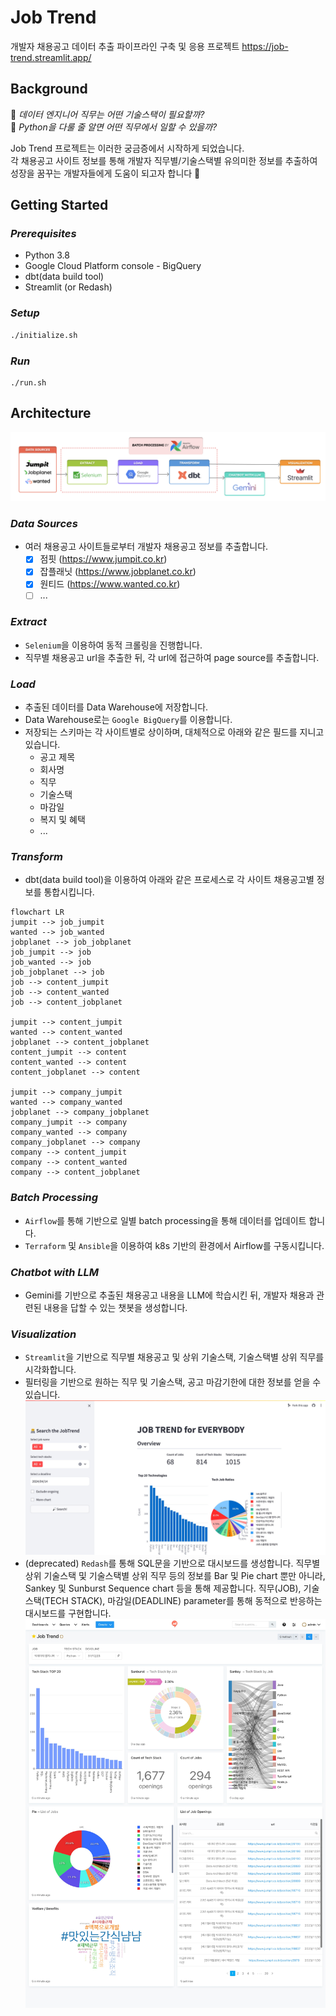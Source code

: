 # Job Trend
개발자 채용공고 데이터 추출 파이프라인 구축 및 응용 프로젝트
https://job-trend.streamlit.app/

## Background
🤔 _데이터 엔지니어 직무는 어떤 기술스택이 필요할까?_<br>
🧐 _Python을 다룰 줄 알면 어떤 직무에서 일할 수 있을까?_

Job Trend 프로젝트는 이러한 궁금증에서 시작하게 되었습니다.<br>
각 채용공고 사이트 정보를 통해 개발자 직무별/기술스택별 유의미한 정보를 추출하여     
성장을 꿈꾸는 개발자들에게 도움이 되고자 합니다 🚀

## Getting Started
### _Prerequisites_
- Python 3.8
- Google Cloud Platform console - BigQuery
- dbt(data build tool)
- Streamlit (or Redash)

### _Setup_
```bash
./initialize.sh
```
### _Run_
```
./run.sh
```

## Architecture
![Architecture](./img/architecture.png)

### _Data Sources_
- 여러 채용공고 사이트들로부터 개발자 채용공고 정보를 추출합니다.
  - [x] 점핏 (https://www.jumpit.co.kr)
  - [x] 잡플래닛 (https://www.jobplanet.co.kr)
  - [x] 원티드 (https://www.wanted.co.kr)
  - [ ] ...

### _Extract_
- `Selenium`을 이용하여 동적 크롤링을 진행합니다.
- 직무별 채용공고 url을 추출한 뒤, 각 url에 접근하여 page source를 추출합니다.

### _Load_
- 추출된 데이터를 Data Warehouse에 저장합니다.
- Data Warehouse로는 `Google BigQuery`를 이용합니다.
- 저장되는 스키마는 각 사이트별로 상이하며, 대체적으로 아래와 같은 필드를 지니고 있습니다.
    - 공고 제목
    - 회사명
    - 직무
    - 기술스택
    - 마감일
    - 복지 및 혜택
    - ...

### _Transform_
- dbt(data build tool)을 이용하여 아래와 같은 프로세스로 각 사이트 채용공고별 정보를 통합시킵니다.
```mermaid
flowchart LR
jumpit --> job_jumpit
wanted --> job_wanted
jobplanet --> job_jobplanet
job_jumpit --> job
job_wanted --> job
job_jobplanet --> job
job --> content_jumpit
job --> content_wanted
job --> content_jobplanet

jumpit --> content_jumpit
wanted --> content_wanted
jobplanet --> content_jobplanet
content_jumpit --> content
content_wanted --> content
content_jobplanet --> content

jumpit --> company_jumpit
wanted --> company_wanted
jobplanet --> company_jobplanet
company_jumpit --> company
company_wanted --> company
company_jobplanet --> company
company --> content_jumpit
company --> content_wanted
company --> content_jobplanet
```

### _Batch Processing_
- `Airflow`를 통해 기반으로 일별 batch processing을 통해 데이터를 업데이트 합니다.
- `Terraform` 및 `Ansible`을 이용하여 k8s 기반의 환경에서 Airflow를 구동시킵니다.

### _Chatbot with LLM_
- Gemini를 기반으로 추출된 채용공고 내용을 LLM에 학습시킨 뒤, 개발자 채용과 관련된 내용을 답할 수 있는 챗봇을 생성합니다. 

### _Visualization_
- `Streamlit`을 기반으로 직무별 채용공고 및 상위 기술스택, 기술스택별 상위 직무를 시각화합니다.
- 필터링을 기반으로 원하는 직무 및 기술스택, 공고 마감기한에 대한 정보를 얻을 수 있습니다.
  ![Dashboard](./img/dashboard.jpg)
- (deprecated)
  `Redash`를 통해 SQL문을 기반으로 대시보드를 생성합니다.
  직무별 상위 기술스택 및 기술스택별 상위 직무 등의 정보를 Bar 및 Pie chart 뿐만 아니라, Sankey 및 Sunburst Sequence chart 등을 통해 제공합니다. 
  직무(JOB), 기술스택(TECH STACK), 마감일(DEADLINE) parameter를 통해 동적으로 반응하는 대시보드를 구현합니다.
  ![Redash Dashboard](./img/redash_dashboard.jpg)
